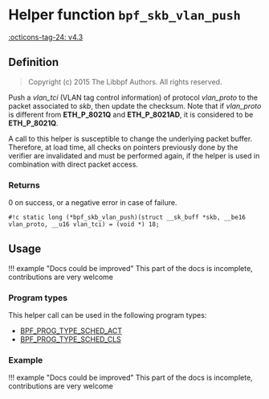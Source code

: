 # Helper function `bpf_skb_vlan_push`

<!-- [FEATURE_TAG](bpf_skb_vlan_push) -->
[:octicons-tag-24: v4.3](https://github.com/torvalds/linux/commit/4e10df9a60d96ced321dd2af71da558c6b750078)
<!-- [/FEATURE_TAG] -->

## Definition

> Copyright (c) 2015 The Libbpf Authors. All rights reserved.


<!-- [HELPER_FUNC_DEF] -->
Push a _vlan_tci_ (VLAN tag control information) of protocol _vlan_proto_ to the packet associated to _skb_, then update the checksum. Note that if _vlan_proto_ is different from **ETH_P_8021Q** and **ETH_P_8021AD**, it is considered to be **ETH_P_8021Q**.

A call to this helper is susceptible to change the underlying packet buffer. Therefore, at load time, all checks on pointers previously done by the verifier are invalidated and must be performed again, if the helper is used in combination with direct packet access.

### Returns

0 on success, or a negative error in case of failure.

`#!c static long (*bpf_skb_vlan_push)(struct __sk_buff *skb, __be16 vlan_proto, __u16 vlan_tci) = (void *) 18;`
<!-- [/HELPER_FUNC_DEF] -->

## Usage

!!! example "Docs could be improved"
    This part of the docs is incomplete, contributions are very welcome

### Program types

This helper call can be used in the following program types:

<!-- DO NOT EDIT MANUALLY -->
<!-- [HELPER_FUNC_PROG_REF] -->
 * [BPF_PROG_TYPE_SCHED_ACT](../program-type/BPF_PROG_TYPE_SCHED_ACT.md)
 * [BPF_PROG_TYPE_SCHED_CLS](../program-type/BPF_PROG_TYPE_SCHED_CLS.md)
<!-- [/HELPER_FUNC_PROG_REF] -->

### Example

!!! example "Docs could be improved"
    This part of the docs is incomplete, contributions are very welcome
